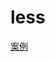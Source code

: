 # less

[案例](less%206b29c5d38a094fd9bbbb70237adb8244/%E6%A1%88%E4%BE%8B%208ba0768637a643b4ae0521bfc596c12f.md)